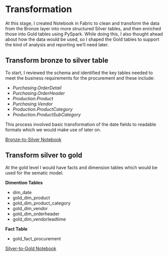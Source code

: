 # Transformation

At this stage, I created Notebook in Fabric to clean and transform the data from the Bronze layer into more structured Silver tables, and then enriched those into Gold tables using PySpark. While doing this, I also thought ahead about how the data would be used, so I shaped the Gold tables to support the kind of analysis and reporting we’ll need later.


## Transform bronze to silver table
To start, I reviewed the schema and identified the key tables needed to meet the business requirements for the procurement and  these include:

- *Purchasing.OrderDetail*
- *Purchasing.OrderHeader*
- *Production.Product*
- *Purchasing.Vendor*
- *Production.ProductCategory*
- *Production.ProductSubCategory*
  
This process involved basic transformation of the date fields to readable formats which we would make use of later on.

[Bronze-to-Silver Notebook]()


## Transform silver to gold

At the gold level I would have facts and dimension tables which would be used for the sematic model. 

   **Dimention Tables**
- dim_date
- gold_dim_product
- gold_dim_product_category
- gold_dim_vendor
- gold_dim_orderheader
- gold_dim_vendorleadtime
  
**Fact Table**
-  gold_fact_procurement

[Silver-to-Gold Notebook]()
